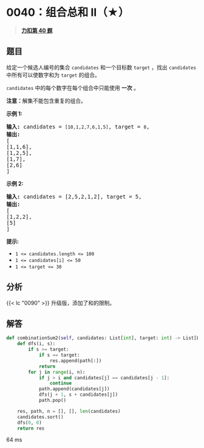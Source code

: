# 0040：组合总和 II（★）


> <u>**[力扣第 40 题](https://leetcode.cn/problems/combination-sum-ii/)**</u>

## 题目

<p>给定一个候选人编号的集合 <code>candidates</code> 和一个目标数 <code>target</code> ，找出 <code>candidates</code> 中所有可以使数字和为 <code>target</code> 的组合。</p>

<p><code>candidates</code> 中的每个数字在每个组合中只能使用 <strong>一次</strong> 。</p>

<p><strong>注意：</strong>解集不能包含重复的组合。 </p>



<p><strong>示例 1:</strong></p>

<pre>
<strong>输入:</strong> candidates = <code>[10,1,2,7,6,1,5]</code>, target = <code>8</code>,
<strong>输出:</strong>
[
[1,1,6],
[1,2,5],
[1,7],
[2,6]
]</pre>

<p><strong>示例 2:</strong></p>

<pre>
<strong>输入:</strong> candidates = [2,5,2,1,2], target = 5,
<strong>输出:</strong>
[
[1,2,2],
[5]
]</pre>



<p><strong>提示:</strong></p>

<ul>
<li><code>1 &lt;= candidates.length &lt;= 100</code></li>
<li><code>1 &lt;= candidates[i] &lt;= 50</code></li>
<li><code>1 &lt;= target &lt;= 30</code></li>
</ul>


## 分析 

{{< lc "0090" >}} 升级版，添加了和的限制。

## 解答

```python
def combinationSum2(self, candidates: List[int], target: int) -> List[List[int]]:
    def dfs(i, s):
        if s >= target:
            if s == target:
                res.append(path[:])
            return
        for j in range(i, n):
            if j > i and candidates[j] == candidates[j - 1]:
                continue
            path.append(candidates[j])
            dfs(j + 1, s + candidates[j])
            path.pop()

    res, path, n = [], [], len(candidates)
    candidates.sort()
    dfs(0, 0)
    return res
```
64 ms
